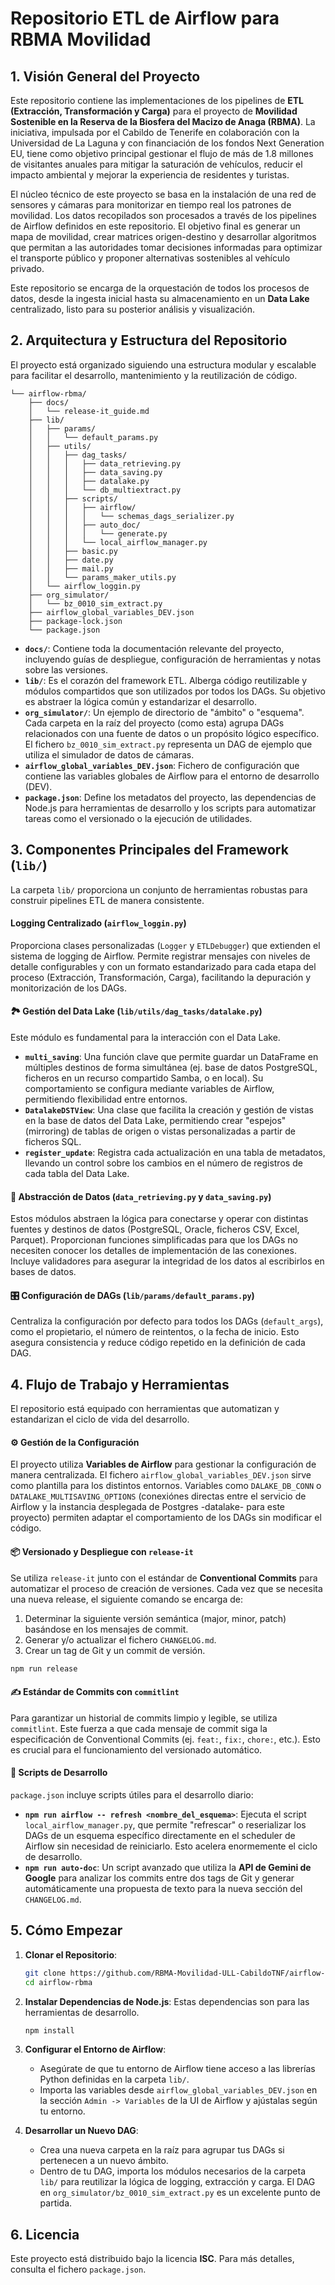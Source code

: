 # Repositorio ETL de Airflow para RBMA Movilidad

## 1. Visión General del Proyecto

Este repositorio contiene las implementaciones de los pipelines de **ETL (Extracción, Transformación y Carga)** para el proyecto de **Movilidad Sostenible en la Reserva de la Biosfera del Macizo de Anaga (RBMA)**. La iniciativa, impulsada por el Cabildo de Tenerife en colaboración con la Universidad de La Laguna y con financiación de los fondos Next Generation EU, tiene como objetivo principal gestionar el flujo de más de 1.8 millones de visitantes anuales para mitigar la saturación de vehículos, reducir el impacto ambiental y mejorar la experiencia de residentes y turistas.

El núcleo técnico de este proyecto se basa en la instalación de una red de sensores y cámaras para monitorizar en tiempo real los patrones de movilidad. Los datos recopilados son procesados a través de los pipelines de Airflow definidos en este repositorio. El objetivo final es generar un mapa de movilidad, crear matrices origen-destino y desarrollar algoritmos que permitan a las autoridades tomar decisiones informadas para optimizar el transporte público y proponer alternativas sostenibles al vehículo privado.

Este repositorio se encarga de la orquestación de todos los procesos de datos, desde la ingesta inicial hasta su almacenamiento en un **Data Lake** centralizado, listo para su posterior análisis y visualización.

## 2. Arquitectura y Estructura del Repositorio

El proyecto está organizado siguiendo una estructura modular y escalable para facilitar el desarrollo, mantenimiento y la reutilización de código.

```
└── airflow-rbma/
    ├── docs/
    │   └── release-it_guide.md
    ├── lib/
    │   ├── params/
    │   │   └── default_params.py
    │   ├── utils/
    │   │   ├── dag_tasks/
    │   │   │   ├── data_retrieving.py
    │   │   │   ├── data_saving.py
    │   │   │   ├── datalake.py
    │   │   │   └── db_multiextract.py
    │   │   ├── scripts/
    │   │   │   ├── airflow/
    │   │   │   │   └── schemas_dags_serializer.py
    │   │   │   ├── auto_doc/
    │   │   │   │   └── generate.py
    │   │   │   └── local_airflow_manager.py
    │   │   ├── basic.py
    │   │   ├── date.py
    │   │   ├── mail.py
    │   │   └── params_maker_utils.py
    │   └── airflow_loggin.py
    ├── org_simulator/
    │   └── bz_0010_sim_extract.py
    ├── airflow_global_variables_DEV.json
    ├── package-lock.json
    └── package.json
```

*   **`docs/`**: Contiene toda la documentación relevante del proyecto, incluyendo guías de despliegue, configuración de herramientas y notas sobre las versiones.
*   **`lib/`**: Es el corazón del framework ETL. Alberga código reutilizable y módulos compartidos que son utilizados por todos los DAGs. Su objetivo es abstraer la lógica común y estandarizar el desarrollo.
*   **`org_simulator/`**: Un ejemplo de directorio de "ámbito" o "esquema". Cada carpeta en la raíz del proyecto (como esta) agrupa DAGs relacionados con una fuente de datos o un propósito lógico específico. El fichero `bz_0010_sim_extract.py` representa un DAG de ejemplo que utiliza el simulador de datos de cámaras.
*   **`airflow_global_variables_DEV.json`**: Fichero de configuración que contiene las variables globales de Airflow para el entorno de desarrollo (DEV).
*   **`package.json`**: Define los metadatos del proyecto, las dependencias de Node.js para herramientas de desarrollo y los scripts para automatizar tareas como el versionado o la ejecución de utilidades.

## 3. Componentes Principales del Framework (`lib/`)

La carpeta `lib/` proporciona un conjunto de herramientas robustas para construir pipelines ETL de manera consistente.

####  **Logging Centralizado (`airflow_loggin.py`)**
Proporciona clases personalizadas (`Logger` y `ETLDebugger`) que extienden el sistema de logging de Airflow. Permite registrar mensajes con niveles de detalle configurables y con un formato estandarizado para cada etapa del proceso (Extracción, Transformación, Carga), facilitando la depuración y monitorización de los DAGs.

#### 🏞️ **Gestión del Data Lake (`lib/utils/dag_tasks/datalake.py`)**
Este módulo es fundamental para la interacción con el Data Lake.
*   **`multi_saving`**: Una función clave que permite guardar un DataFrame en múltiples destinos de forma simultánea (ej. base de datos PostgreSQL, ficheros en un recurso compartido Samba, o en local). Su comportamiento se configura mediante variables de Airflow, permitiendo flexibilidad entre entornos.
*   **`DatalakeDSTView`**: Una clase que facilita la creación y gestión de vistas en la base de datos del Data Lake, permitiendo crear "espejos" (mirroring) de tablas de origen o vistas personalizadas a partir de ficheros SQL.
*   **`register_update`**: Registra cada actualización en una tabla de metadatos, llevando un control sobre los cambios en el número de registros de cada tabla del Data Lake.

#### 💽 **Abstracción de Datos (`data_retrieving.py` y `data_saving.py`)**
Estos módulos abstraen la lógica para conectarse y operar con distintas fuentes y destinos de datos (PostgreSQL, Oracle, ficheros CSV, Excel, Parquet). Proporcionan funciones simplificadas para que los DAGs no necesiten conocer los detalles de implementación de las conexiones. Incluye validadores para asegurar la integridad de los datos al escribirlos en bases de datos.

#### 🎛️ **Configuración de DAGs (`lib/params/default_params.py`)**
Centraliza la configuración por defecto para todos los DAGs (`default_args`), como el propietario, el número de reintentos, o la fecha de inicio. Esto asegura consistencia y reduce código repetido en la definición de cada DAG.

## 4. Flujo de Trabajo y Herramientas

El repositorio está equipado con herramientas que automatizan y estandarizan el ciclo de vida del desarrollo.

#### ⚙️ **Gestión de la Configuración**
El proyecto utiliza **Variables de Airflow** para gestionar la configuración de manera centralizada. El fichero `airflow_global_variables_DEV.json` sirve como plantilla para los distintos entornos. Variables como `DALAKE_DB_CONN` o `DATALAKE_MULTISAVING_OPTIONS` (conexiónes directas entre el servicio de Airflow y la instancia desplegada de Postgres -datalake- para este proyecto) permiten adaptar el comportamiento de los DAGs sin modificar el código.

#### 📦 **Versionado y Despliegue con `release-it`**
Se utiliza `release-it` junto con el estándar de **Conventional Commits** para automatizar el proceso de creación de versiones. Cada vez que se necesita una nueva release, el siguiente comando se encarga de:
1.  Determinar la siguiente versión semántica (major, minor, patch) basándose en los mensajes de commit.
2.  Generar y/o actualizar el fichero `CHANGELOG.md`.
3.  Crear un tag de Git y un commit de versión.

```bash
npm run release
```

#### ✍️ **Estándar de Commits con `commitlint`**
Para garantizar un historial de commits limpio y legible, se utiliza `commitlint`. Este fuerza a que cada mensaje de commit siga la especificación de Conventional Commits (ej. `feat:`, `fix:`, `chore:`, etc.). Esto es crucial para el funcionamiento del versionado automático.

#### 🚀 **Scripts de Desarrollo**
`package.json` incluye scripts útiles para el desarrollo diario:
*   **`npm run airflow -- refresh <nombre_del_esquema>`**: Ejecuta el script `local_airflow_manager.py`, que permite "refrescar" o reserializar los DAGs de un esquema específico directamente en el scheduler de Airflow sin necesidad de reiniciarlo. Esto acelera enormemente el ciclo de desarrollo.
*   **`npm run auto-doc`**: Un script avanzado que utiliza la **API de Gemini de Google** para analizar los commits entre dos tags de Git y generar automáticamente una propuesta de texto para la nueva sección del `CHANGELOG.md`.

## 5. Cómo Empezar

1.  **Clonar el Repositorio**:
    ```bash
    git clone https://github.com/RBMA-Movilidad-ULL-CabildoTNF/airflow-rbma.git
    cd airflow-rbma
    ```

2.  **Instalar Dependencias de Node.js**:
    Estas dependencias son para las herramientas de desarrollo.
    ```bash
    npm install
    ```

3.  **Configurar el Entorno de Airflow**:
    *   Asegúrate de que tu entorno de Airflow tiene acceso a las librerías Python definidas en la carpeta `lib/`.
    *   Importa las variables desde `airflow_global_variables_DEV.json` en la sección `Admin -> Variables` de la UI de Airflow y ajústalas según tu entorno.

4.  **Desarrollar un Nuevo DAG**:
    *   Crea una nueva carpeta en la raíz para agrupar tus DAGs si pertenecen a un nuevo ámbito.
    *   Dentro de tu DAG, importa los módulos necesarios de la carpeta `lib/` para reutilizar la lógica de logging, extracción y carga. El DAG en `org_simulator/bz_0010_sim_extract.py` es un excelente punto de partida.

## 6. Licencia

Este proyecto está distribuido bajo la licencia **ISC**. Para más detalles, consulta el fichero `package.json`.
